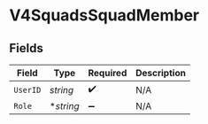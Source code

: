 # V4SquadsSquadMember


## Fields

| Field              | Type               | Required           | Description        |
| ------------------ | ------------------ | ------------------ | ------------------ |
| `UserID`           | *string*           | :heavy_check_mark: | N/A                |
| `Role`             | **string*          | :heavy_minus_sign: | N/A                |